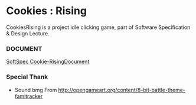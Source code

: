 # Cookies : Rising

CookiesRising is a project idle clicking game, part of Software Specification & Design Lecture.


### DOCUMENT
[SoftSpec Cookie-RisingDocument](https://docs.google.com/document/d/1UuuDYbnV5EEO_RdqenKJ5xpumgcHFLC02cUKj6yiKhg/edit#)

### Special Thank
* Sound bmg From http://opengameart.org/content/8-bit-battle-theme-famitracker
